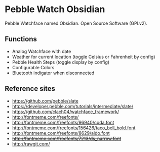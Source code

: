 # Pebble Watch Obsidian

Pebble Watchface named Obsidian. Open Source Software (GPLv2).

## Functions

* Analog Watchface with date
* Weather for current location (toggle Celsius or Fahrenheit by config)
* Pebble Health Steps (toggle display by config)
* Configurable Colors
* Bluetooth indigator when disconnected

## Reference sites

* https://github.com/pebble/slate
 * https://developer.pebble.com/tutorials/intermediate/slate/
* https://github.com/clach04/watchface_framework/
* http://fontmeme.com/freefonts/
 * http://fontmeme.com/freefonts/96940/coda.font
 * http://fontmeme.com/freefonts/156426/taco_bell_bold.font
 * http://fontmeme.com/freefonts/8629/aldo.font
 * ~~http://fontmeme.com/freefonts/7213/ds_narrow.font~~
* http://rawgit.com/
